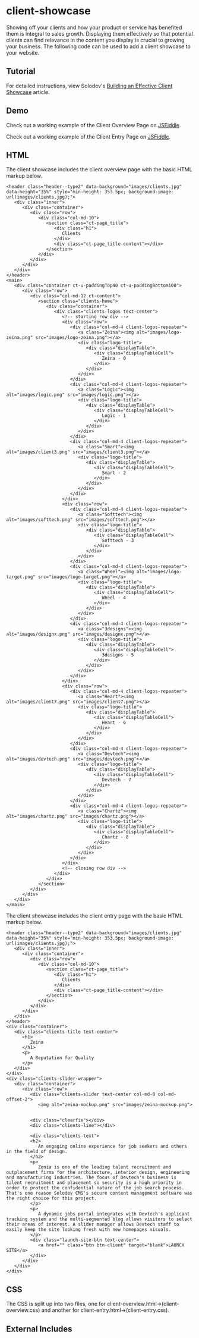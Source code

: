 # client-showcase
Showing off your clients and how your product or service has benefited them is integral to sales growth. Displaying them effectively so that potential clients can find relevance in the content you display is crucial to growing your business. The following code can be used to add a client showcase to your website.

## Tutorial

For detailed instructions, view Solodev's [Building an Effective Client Showcase](https://www.solodev.com/blog/web-design/code-examples/building-an-effective-client-showcase.stml) article.

## Demo

Check out a working example of the Client Overview Page on [JSFiddle](https://jsfiddle.net/solodev/gd5ss581/).

Check out a working example of the Client Entry Page on [JSFiddle](https://jsfiddle.net/solodev/d9k0f6gr/).

## HTML

The client showcase includes the client overview page with the basic HTML markup below.
```
<header class="header--type2" data-background="images/clients.jpg" data-height="35%" style="min-height: 353.5px; background-image: url(images/clients.jpg);">
   <div class="inner">
      <div class="container">
         <div class="row">
            <div class="col-md-10">
               <section class="ct-page_title">
                  <div class="h1">
                     Clients
                  </div>
                  <div class="ct-page_title-content"></div>
               </section>
            </div>
         </div>
      </div>
   </div>
</header>
<main>
   <div class="container ct-u-paddingTop40 ct-u-paddingBottom100">
      <div class="row">
         <div class="col-md-12 ct-content">
            <section class="clients-home">
               <div class="container">
                  <div class="clients-logos text-center">
                     <!-- starting row div -->
                     <div class="row">
                        <div class="col-md-4 client-logos-repeater">
                           <a class="Zeina"><img alt="images/logo-zeina.png" src="images/logo-zeina.png"></a>
                           <div class="logo-title">
                              <div class="displayTable">
                                 <div class="displayTableCell">
                                    Zeina - 0
                                 </div>
                              </div>
                           </div>
                        </div>
                        <div class="col-md-4 client-logos-repeater">
                           <a class="Logic"><img alt="images/logic.png" src="images/logic.png"></a>
                           <div class="logo-title">
                              <div class="displayTable">
                                 <div class="displayTableCell">
                                    Logic - 1
                                 </div>
                              </div>
                           </div>
                        </div>
                        <div class="col-md-4 client-logos-repeater">
                           <a class="Smart"><img alt="images/client3.png" src="images/client3.png"></a>
                           <div class="logo-title">
                              <div class="displayTable">
                                 <div class="displayTableCell">
                                    Smart - 2
                                 </div>
                              </div>
                           </div>
                        </div>
                     </div>
                     <div class="row">
                        <div class="col-md-4 client-logos-repeater">
                           <a class="Softtech"><img alt="images/softtech.png" src="images/softtech.png"></a>
                           <div class="logo-title">
                              <div class="displayTable">
                                 <div class="displayTableCell">
                                    Softtech - 3
                                 </div>
                              </div>
                           </div>
                        </div>
                        <div class="col-md-4 client-logos-repeater">
                           <a class="Wheel"><img alt="images/logo-target.png" src="images/logo-target.png"></a>
                           <div class="logo-title">
                              <div class="displayTable">
                                 <div class="displayTableCell">
                                    Wheel - 4
                                 </div>
                              </div>
                           </div>
                        </div>
                        <div class="col-md-4 client-logos-repeater">
                           <a class="3designs"><img alt="images/designx.png" src="images/designx.png"></a>
                           <div class="logo-title">
                              <div class="displayTable">
                                 <div class="displayTableCell">
                                    3designs - 5
                                 </div>
                              </div>
                           </div>
                        </div>
                     </div>
                     <div class="row">
                        <div class="col-md-4 client-logos-repeater">
                           <a class="Heart"><img alt="images/client7.png" src="images/client7.png"></a>
                           <div class="logo-title">
                              <div class="displayTable">
                                 <div class="displayTableCell">
                                    Heart - 6
                                 </div>
                              </div>
                           </div>
                        </div>
                        <div class="col-md-4 client-logos-repeater">
                           <a class="Devtech"><img alt="images/devtech.png" src="images/devtech.png"></a>
                           <div class="logo-title">
                              <div class="displayTable">
                                 <div class="displayTableCell">
                                    Devtech - 7
                                 </div>
                              </div>
                           </div>
                        </div>
                        <div class="col-md-4 client-logos-repeater">
                           <a class="Chartz"><img alt="images/chartz.png" src="images/chartz.png"></a>
                           <div class="logo-title">
                              <div class="displayTable">
                                 <div class="displayTableCell">
                                    Chartz - 8
                                 </div>
                              </div>
                           </div>
                        </div>
                     </div>
                     <!-- closing row div -->
                  </div>
               </div>
            </section>
         </div>
      </div>
   </div>
</main>

```
The client showcase includes the client entry page with the basic HTML markup below.
```
<header class="header--type2" data-background="images/clients.jpg" data-height="35%" style="min-height: 353.5px; background-image: url(images/clients.jpg);">
   <div class="inner">
      <div class="container">
         <div class="row">
            <div class="col-md-10">
               <section class="ct-page_title">
                  <div class="h1">
                     Clients
                  </div>
                  <div class="ct-page_title-content"></div>
               </section>
            </div>
         </div>
      </div>
   </div>
</header>
<div class="container">
   <div class="clients-title text-center">
      <h1>
         Zeina
      </h1>
      <p>
         A Reputation for Quality
      </p>
   </div>
</div>
<div class="clients-slider-wrapper">
   <div class="container">
      <div class="row">
         <div class="clients-slider text-center col-md-8 col-md-offset-2">
            <img alt="zeina-mockup.png" src="images/zeina-mockup.png">
      
        
         <div class="clearfix"></div>
         <div class="clients-line"></div>
         
         <div class="clients-text">
         <h2>
            An engaging online experience for job seekers and others in the field of design.
         </h2>
         <p>
            Zenia is one of the leading talent recruitment and outplacement firms for the architecture, interior design, engineering and manufacturing industries. The focus of Devtech's business is talent recruitment and placement so security is a high priority in order to protect the confidential nature of the job search process. That's one reason Solodev CMS's secure content management software was the right choice for this project.
         </p>
         <p>
            A dynamic jobs portal integrates with Devtech's applicant tracking system and the multi-segmented blog allows visitors to select their areas of interest. A slider manager allows Devtech staff to easily keep the site looking fresh with new homepages visuals.
         </p>
         <div class="launch-site-btn text-center">
            <a href="" class="btn btn-client" target="blank">LAUNCH SITE</a>
         </div>
      </div>
   </div>
</div>
```
## CSS

The CSS is split up into two files, one for client-overview.html->(client-overview.css) and another for client-entry.html->(client-entry.css).

## External Includes

<link rel="stylesheet" href="https://maxcdn.bootstrapcdn.com/bootstrap/3.3.7/css/bootstrap.min.css">
<link rel="stylesheet" href="https://maxcdn.bootstrapcdn.com/font-awesome/4.6.3/css/font-awesome.min.css">
<link rel="stylsheet" href="client-entry.css">
<link rel="stylsheet" href="client-overview.css">

<script type="text/javascript" src="https://ajax.googleapis.com/ajax/libs/jquery/1.12.4/jquery.min.js"></script>
<script type="text/javascript" src="https://maxcdn.bootstrapcdn.com/bootstrap/3.3.7/js/bootstrap.min.js"></script>
